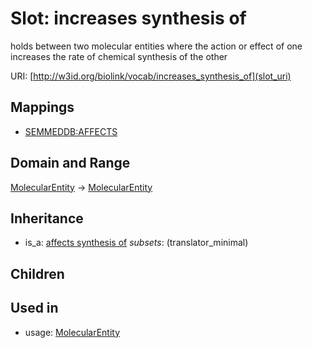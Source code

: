 # Slot: increases synthesis of


holds between two molecular entities where the action or effect of one increases the rate of chemical synthesis of the other

URI: [http://w3id.org/biolink/vocab/increases_synthesis_of](slot_uri)
## Mappings

 * [SEMMEDDB:AFFECTS](http://purl.obolibrary.org/obo/SEMMEDDB_AFFECTS)
## Domain and Range

[MolecularEntity](MolecularEntity.md) -> [MolecularEntity](MolecularEntity.md)
## Inheritance

 *  is_a: [affects synthesis of](affects_synthesis_of.md) *subsets*: (translator_minimal)
## Children

## Used in

 *  usage: [MolecularEntity](MolecularEntity.md)
